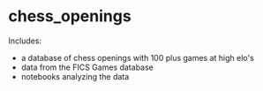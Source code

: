 # chess_openings
Includes:
- a database of chess openings with 100 plus games at high elo's
- data from the FICS Games database
- notebooks analyzing the data

